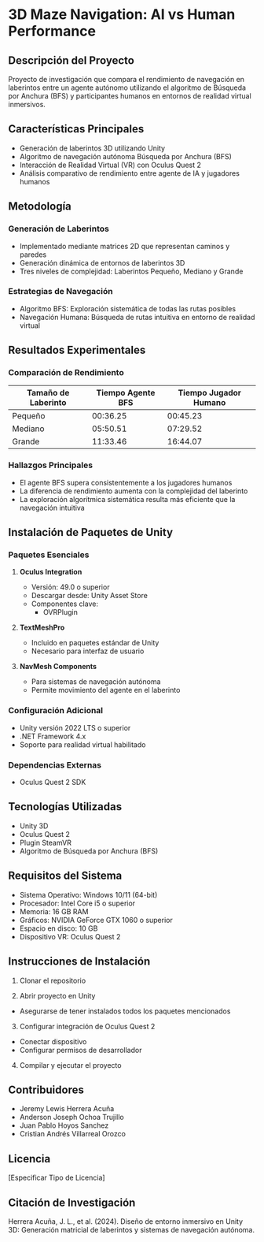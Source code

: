 # 3D Maze Navigation: AI vs Human Performance

## Descripción del Proyecto

Proyecto de investigación que compara el rendimiento de navegación en laberintos entre un agente autónomo utilizando el algoritmo de Búsqueda por Anchura (BFS) y participantes humanos en entornos de realidad virtual inmersivos.

## Características Principales

- Generación de laberintos 3D utilizando Unity
- Algoritmo de navegación autónoma Búsqueda por Anchura (BFS)
- Interacción de Realidad Virtual (VR) con Oculus Quest 2
- Análisis comparativo de rendimiento entre agente de IA y jugadores humanos

## Metodología

### Generación de Laberintos
- Implementado mediante matrices 2D que representan caminos y paredes
- Generación dinámica de entornos de laberintos 3D
- Tres niveles de complejidad: Laberintos Pequeño, Mediano y Grande

### Estrategias de Navegación
- Algoritmo BFS: Exploración sistemática de todas las rutas posibles
- Navegación Humana: Búsqueda de rutas intuitiva en entorno de realidad virtual

## Resultados Experimentales

### Comparación de Rendimiento

| Tamaño de Laberinto | Tiempo Agente BFS | Tiempo Jugador Humano |
|---------------------|-------------------|----------------------|
| Pequeño             | 00:36.25          | 00:45.23             |
| Mediano             | 05:50.51          | 07:29.52             |
| Grande              | 11:33.46          | 16:44.07             |

### Hallazgos Principales
- El agente BFS supera consistentemente a los jugadores humanos
- La diferencia de rendimiento aumenta con la complejidad del laberinto
- La exploración algorítmica sistemática resulta más eficiente que la navegación intuitiva

## Instalación de Paquetes de Unity

### Paquetes Esenciales
1. **Oculus Integration**
   - Versión: 49.0 o superior
   - Descargar desde: Unity Asset Store
   - Componentes clave: 
     * OVRPlugin

2. **TextMeshPro**
   - Incluido en paquetes estándar de Unity
   - Necesario para interfaz de usuario

3. **NavMesh Components**
   - Para sistemas de navegación autónoma
   - Permite movimiento del agente en el laberinto

### Configuración Adicional
- Unity versión 2022 LTS o superior
- .NET Framework 4.x 
- Soporte para realidad virtual habilitado

### Dependencias Externas
- Oculus Quest 2 SDK

## Tecnologías Utilizadas
- Unity 3D
- Oculus Quest 2
- Plugin SteamVR
- Algoritmo de Búsqueda por Anchura (BFS)

## Requisitos del Sistema
- Sistema Operativo: Windows 10/11 (64-bit)
- Procesador: Intel Core i5 o superior
- Memoria: 16 GB RAM
- Gráficos: NVIDIA GeForce GTX 1060 o superior
- Espacio en disco: 10 GB
- Dispositivo VR: Oculus Quest 2

## Instrucciones de Instalación

1. Clonar el repositorio
   
3. Abrir proyecto en Unity
- Asegurarse de tener instalados todos los paquetes mencionados

3. Configurar integración de Oculus Quest 2
- Conectar dispositivo
- Configurar permisos de desarrollador

4. Compilar y ejecutar el proyecto

## Contribuidores
- Jeremy Lewis Herrera Acuña
- Anderson Joseph Ochoa Trujillo
- Juan Pablo Hoyos Sanchez
- Cristian Andrés Villarreal Orozco

## Licencia
[Especificar Tipo de Licencia]

## Citación de Investigación
Herrera Acuña, J. L., et al. (2024). Diseño de entorno inmersivo en Unity 3D: Generación matricial de laberintos y sistemas de navegación autónoma.
